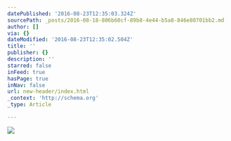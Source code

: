 ```yaml
---
datePublished: '2016-08-23T12:35:03.324Z'
sourcePath: _posts/2016-08-18-806b60cf-89b8-4e44-b5a8-846e80701bb2.md
author: []
via: {}
dateModified: '2016-08-23T12:35:02.504Z'
title: ''
publisher: {}
description: ''
starred: false
inFeed: true
hasPage: true
inNav: false
url: new-header/index.html
_context: 'http://schema.org'
_type: Article

---
```

![](https://the-grid-user-content.s3-us-west-2.amazonaws.com/a2e5c7e5-4bfe-4ccc-b0db-5323cba35ca1.png)